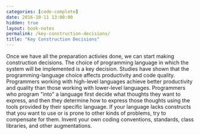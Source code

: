 ```yaml
---
categories: [code-complete]
date: 2016-10-11 13:00:00
hidden: true
layout: book-notes
permalink: /key-construction-decisions/
title: "Key Construction Decisions"
---
```


Once we have all the preparation activies done, we can start making construction decisions. The choice of programming language in which the system will be implemented is a key decision. Studies have shown that the programming-language choice affects productivity and code quality. Programmers working with high-level languages achieve better productivity and quality than those working with lower-level languages. Programmers who program "into" a language first decide what thoughts they want to express, and then they determine how to express those thoughts using the tools provided by their specific language. If your language lacks constructs that you want to use or is prone to other kinds of problems, try to compensate for them. Invent your own coding conventions, standards, class libraries, and other augmentations.